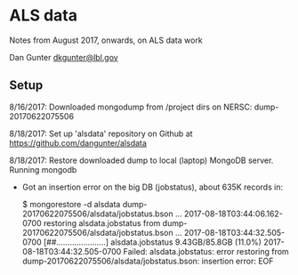 # ALS data

Notes from August 2017, onwards, on ALS data work

Dan Gunter <dkgunter@lbl.gov>

## Setup

8/16/2017: Downloaded mongodump from /project dirs on NERSC: 
dump-20170622075506

8/18/2017: Set up 'alsdata' repository on Github at https://github.com/dangunter/alsdata

8/18/2017: Restore downloaded dump to local (laptop) MongoDB server.
Running mongodb 
  - Got an insertion error on the big DB (jobstatus), about 635K records in:

	$ mongorestore -d alsdata dump-20170622075506/alsdata/jobstatus.bson 
	...
	2017-08-18T03:44:06.162-0700	restoring alsdata.jobstatus from dump-20170622075506/alsdata/jobstatus.bson
	...
	2017-08-18T03:44:32.505-0700	[##......................]  alsdata.jobstatus  9.43GB/85.8GB  (11.0%)
	2017-08-18T03:44:32.505-0700	Failed: alsdata.jobstatus: error restoring from dump-20170622075506/alsdata/jobstatus.bson: insertion error: EOF
